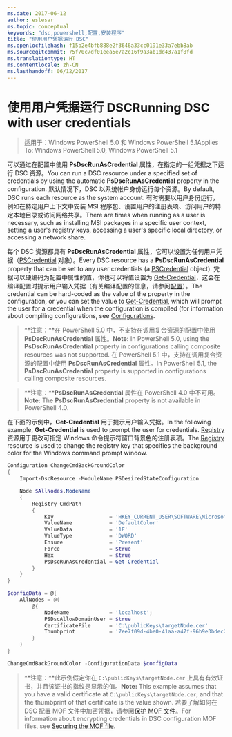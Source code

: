 ```yaml
---
ms.date: 2017-06-12
author: eslesar
ms.topic: conceptual
keywords: "dsc,powershell,配置,安装程序"
title: "使用用户凭据运行 DSC"
ms.openlocfilehash: f15b2e4bfb888e2f3646a33cc0191e33a7ebb8ab
ms.sourcegitcommit: 75f70c7df01eea5e7a2c16f9a3ab1dd437a1f8fd
ms.translationtype: HT
ms.contentlocale: zh-CN
ms.lasthandoff: 06/12/2017
---
```

# <a name="running-dsc-with-user-credentials"></a><span data-ttu-id="91286-103">使用用户凭据运行 DSC</span><span class="sxs-lookup"><span data-stu-id="91286-103">Running DSC with user credentials</span></span> 

> <span data-ttu-id="91286-104">适用于：Windows PowerShell 5.0 和 Windows PowerShell 5.1</span><span class="sxs-lookup"><span data-stu-id="91286-104">Applies To: Windows PowerShell 5.0, Windows PowerShell 5.1</span></span>

<span data-ttu-id="91286-105">可以通过在配置中使用 **PsDscRunAsCredential** 属性，在指定的一组凭据之下运行 DSC 资源。</span><span class="sxs-lookup"><span data-stu-id="91286-105">You can run a DSC resource under a specified set of credentials by using the automatic **PsDscRunAsCredential** property in the configuration.</span></span> <span data-ttu-id="91286-106">默认情况下，DSC 以系统帐户身份运行每个资源。</span><span class="sxs-lookup"><span data-stu-id="91286-106">By default, DSC runs each resource as the system account.</span></span>
<span data-ttu-id="91286-107">有时需要以用户身份运行，例如在特定用户上下文中安装 MSI 程序包、设置用户的注册表项、访问用户的特定本地目录或访问网络共享。</span><span class="sxs-lookup"><span data-stu-id="91286-107">There are times when running as a user is necessary, such as installing MSI packages in a specific user context, setting a user's registry keys, accessing a user's specific local directory, or accessing a network share.</span></span>

<span data-ttu-id="91286-108">每个 DSC 资源都具有 **PsDscRunAsCredential** 属性，它可以设置为任何用户凭据（[PSCredential](https://msdn.microsoft.com/en-us/library/ms572524(v=VS.85).aspx) 对象）。</span><span class="sxs-lookup"><span data-stu-id="91286-108">Every DSC resource has a **PsDscRunAsCredential** property that can be set to any user credentials (a [PSCredential](https://msdn.microsoft.com/en-us/library/ms572524(v=VS.85).aspx) object).</span></span>
<span data-ttu-id="91286-109">凭据可以硬编码为配置中属性的值，你也可以将值设置为 [Get-Credential](https://technet.microsoft.com/en-us/library/hh849815.aspx)，这会在编译配置时提示用户输入凭据（有关编译配置的信息，请参阅[配置](configurations.md)）。</span><span class="sxs-lookup"><span data-stu-id="91286-109">The credential can be hard-coded as the value of the property in the configuration, or you can set the value to [Get-Credential](https://technet.microsoft.com/en-us/library/hh849815.aspx), which will prompt the user for a credential when the configuration is compiled (for information about compiling configurations, see [Configurations](configurations.md).</span></span>

><span data-ttu-id="91286-110">**注意：**在 PowerShell 5.0 中，不支持在调用复合资源的配置中使用 **PsDscRunAsCredential** 属性。</span><span class="sxs-lookup"><span data-stu-id="91286-110">**Note:** In PowerShell 5.0, using the **PsDscRunAsCredential** property in configurations calling composite resources was not supported.</span></span> 
><span data-ttu-id="91286-111">在 PowerShell 5.1 中，支持在调用复合资源的配置中使用 **PsDscRunAsCredential** 属性。</span><span class="sxs-lookup"><span data-stu-id="91286-111">In PowerShell 5.1, the **PsDscRunAsCredential** property is supported in configurations calling composite resources.</span></span>

><span data-ttu-id="91286-112">**注意：****PsDscRunAsCredential** 属性在 PowerShell 4.0 中不可用。</span><span class="sxs-lookup"><span data-stu-id="91286-112">**Note:** The **PsDscRunAsCredential** property is not available in PowerShell 4.0.</span></span>

<span data-ttu-id="91286-113">在下面的示例中，**Get-Credential** 用于提示用户输入凭据。</span><span class="sxs-lookup"><span data-stu-id="91286-113">In the following example, **Get-Credential** is used to prompt the user for credentials.</span></span> <span data-ttu-id="91286-114">[Registry](registryResource.md) 资源用于更改可指定 Windows 命令提示符窗口背景色的注册表项。</span><span class="sxs-lookup"><span data-stu-id="91286-114">The [Registry](registryResource.md) resource is used to change the registry key that specifies the background color for the Windows command prompt window.</span></span>

```powershell
Configuration ChangeCmdBackGroundColor
{
    Import-DscResource -ModuleName PSDesiredStateConfiguration

    Node $AllNodes.NodeName
    {
        Registry CmdPath
        {
            Key                  = 'HKEY_CURRENT_USER\SOFTWARE\Microsoft\Command Processor'
            ValueName            = 'DefaultColor'
            ValueData            = '1F'
            ValueType            = 'DWORD'
            Ensure               = 'Present'
            Force                = $true
            Hex                  = $true
            PsDscRunAsCredential = Get-Credential
        }
    }
}

$configData = @{
    AllNodes = @(
        @{
            NodeName             = 'localhost';
            PSDscAllowDomainUser = $true
            CertificateFile      = 'C:\publicKeys\targetNode.cer'
            Thumbprint           = '7ee7f09d-4be0-41aa-a47f-96b9e3bdec25'
        }
    )
}

ChangeCmdBackGroundColor -ConfigurationData $configData
```
><span data-ttu-id="91286-115">**注意：**此示例假定你在 `C:\publicKeys\targetNode.cer` 上具有有效证书，并且该证书的指纹是显示的值。</span><span class="sxs-lookup"><span data-stu-id="91286-115">**Note:** This example assumes that you have a valid certificate at `C:\publicKeys\targetNode.cer`, and that the thumbprint of that certificate is the value shown.</span></span>
><span data-ttu-id="91286-116">若要了解如何在 DSC 配置 MOF 文件中加密凭据，请参阅[保护 MOF 文件](secureMOF.md)。</span><span class="sxs-lookup"><span data-stu-id="91286-116">For information about encrypting credentials in DSC configuration MOF files, see [Securing the MOF file](secureMOF.md).</span></span>

